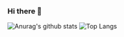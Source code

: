 ### Hi there 👋
![Anurag's github stats](https://github-readme-stats.vercel.app/api?username=A7uly&theme=shadow_green&show_icons=true)
![Top Langs](https://github-readme-stats.vercel.app/api/top-langs/?username=A7uly&layout=compact)

<!--
**A7uly/A7uly** is a ✨ _special_ ✨ repository because its `README.md` (this file) appears on your GitHub profile.

Here are some ideas to get you started:

- 🔭 I’m currently working on ...
- 🌱 I’m currently learning ...
- 👯 I’m looking to collaborate on ...
- 🤔 I’m looking for help with ...
- 💬 Ask me about ...
- 📫 How to reach me: ...
- 😄 Pronouns: ...
- ⚡ Fun fact: ...
-->
